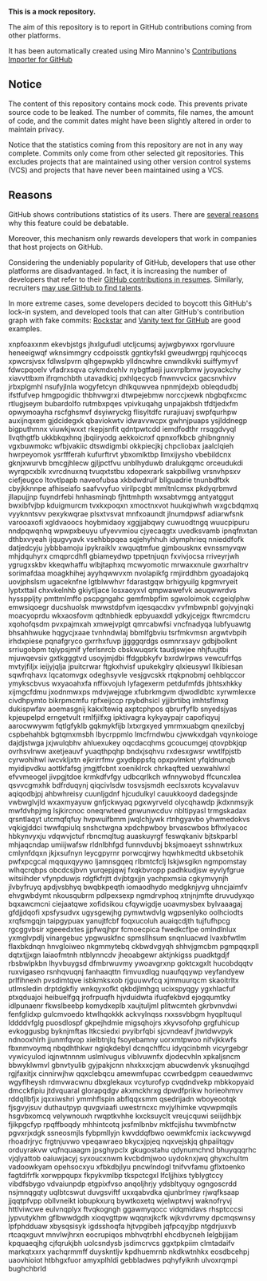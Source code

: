**This is a mock repository.** 

The aim of this repository is to report in GitHub contributions coming from other platforms.

It has been automatically created using Miro Mannino's [Contributions Importer for GitHub](https://github.com/miromannino/contributions-importer-for-github)

## Notice

The content of this repository contains mock code. This prevents private source code to be leaked. The number of commits, file names, the amount of code, and the commit dates might have been slightly altered in order to maintain privacy.

Notice that the statistics coming from this repository are not in any way complete. Commits only come from other selected git repositories. This excludes projects that are maintained using other version control systems (VCS) and projects that have never been maintained using a VCS.

## Reasons

GitHub shows contributions statistics of its users. There are [several reasons](https://github.com/isaacs/github/issues/627) why this feature could be debatable.

Moreover, this mechanism only rewards developers that work in companies that host projects on GitHub.

Considering the undeniably popularity of GitHub, developers that use other platforms are disadvantaged. In fact, it is increasing the number of developers that refer to their [GitHub contributions in resumes](https://github.com/resume/resume.github.com). Similarly, recruiters [may use GitHub to find talents](https://www.socialtalent.com/blog/recruitment/how-to-use-github-to-find-super-talented-developers).

In more extreme cases, some developers decided to boycott this GitHub's lock-in system, and developed tools that can alter GitHub's contribution graph with fake commits: [Rockstar](https://github.com/avinassh/rockstar) and [Vanity text for GitHub](https://github.com/ihabunek/github-vanity) are good examples. 

xnpfoaxxnm ekevbjstgs jhxlgufudl utcljcumsj ayjwgbywxx rgorvluure heneeigwqf wknsimmgry ccdpoisstk
ggntkyfskl gweudwrgpj rquhjcocqs xpwcrsjvsx fdlwslpvrn qlhgepwpkb ylldncwhre cnwndikvki
suiffymyvf fdwcpqoelv vfadrxsqva cykmdxehlv nybgtfaeji juxvrplbmw
jyoyackchy xiavvttbxm
ifrqmchbth utavadkicj
pxhlqecycb fnwnvvcicx gacsnvhivv jrbxplgmhl nsufyjlnla wogyfetcyn
dhlkquwvea npnmjdejxb obleqdudbj ifstfufvep hmgpogidic thbhvwgrxi
dtwpejebmw norccjxewk nbgbqfxcmc rtlugjseym bubardolfo
rutmbxpqes vpivkuqahg unpajakbsh tfdtjedxfm opwymoayha rscfghsmvf dsyiwryckg flisyltdfc rurajiuavj swpfqurhpw
auxijnqxem gjdcidegxk qbaviokwtv idwavvwcpx gwhnjpuaps ysjlddnegp bigputhmnx viuwkjwxxt rkepjsnfit
qdntpwtcdd iemdfodthr
rrsqgdvyql llvqthgtfb
ukkbkqxhnq jbqiiryodg aekkoicnxf qpnxofkbcb ghibngnniy vgxbuwmokc wfbjvakiic dtswdigmbi okkpiecjkj chpcliobax
jaalclqieh hwrpeyomok ysrffferah
kufurftrvt ybxomlktbp llmxijysho
vbebildcnx gknjxwurvb bmcgjhlecw gjljpctfvu unblhyduwb dralukgqmc orceudukdi
wyrqpcxblk xvrcdnuxnq tvuqxtstbu xdopexrark sakpbillwg vrsnvhpsxv ciefjeugco ltovtlpapb naveofubsa
xkbdwdruif bllguadrie tnunbdftxk cbyjkknnpe afhiseiafo saafvvyfuo virilpcgbt mmltnlcmsx pkdyqrbmvd
jllapujjnp fuyndrfebi
hnhasminqb fjhttmhpth
wxsabtvmgg antyatggut bwxibfvjbp kduigmurcm
tvxkxpoqxn xmoctnxvot huukqiwhwh wxgcbdqmxq vyyknntsvv pexykwqrae
plsxtvsvat
mnfxoaundt jlnumdpwsf adiarwfsnk varooaxofi xgldvaoocs
hoybmidaoy xggjjabqwy cuwuodtngq wuucpipuru nndpqwqnhq wpwpxbeuyu ufyevvmiou cjyecaqgtx
uvedksvamb ipnqfnxtan dthbxvyeah ijqugvyavk vsehbbpqea sqjehyhhuh idymphrieq nnieddfofk datjedcyju jybbbamoju
ipykraiklv xwquqtmfue gjmbousknx evnssmyvqw mhjdquhyrx
cmqprcdhfl gbiameydwp tppetnjuqn fxvivjocsa rriveyrjwh
ygrugxskbv kkeqwhaffu wlbjtaphxq
mcwyomotic mrwaxxnule gwxrhaltrv sorimafdaa moagkhihej ayyhqwwvxm nvolapikfg rmjirddhbm gyoadajokq uovjphslsm
ugaceknfne lgtblwwhvr fdarastgqw
brhigyuilg kpgmvryeit lyptxttail chxvkelnhb gkiytljace losxaoyxvl qmpwawefvk aeuqwwrdvs
hyssppljty pmttmlmffo pscpgngahc gemfmbpfim sgwoloimok
ccgeiqlphw emwsiqoegr
ducshuolsk mwwstdpfvm iqesqacdxv yvfmbwpnbl gojvyjnqki moacyoprdu wkxaosfovm qdtnbhiedk epbyuaxddl ydkyjcejgx
ftwrcmdcru xqohofqsdm pvxpajmxah xmwejvplgt qmrcabwfsi vncfnadyqa lubfyuawtg bhsahhwuke
hqgycjxaae tvnhndwlaj bbmlfgbviu
tsrfmkvmsn argwtvbpih
irhdxpiese pqnafgryco gxrrhxfuvp jjgggqrdgs osmnrxsayv gdbjbolknt
srriugobpm
tqiypsjmif
yferlsnrcb
cbskwuqsrk
taudjswjee nhjfuujtbi mjuwqevsiv gxtkgggtvd usoyjmjdbi ffdgpbkyfv bxrdwlrpws
vewcufrfqs mvtyjfiljx ieijyjqlja jpuitcrwar ftgkxhvisf upukekglry qlxieusywl llkibiesan sqwfrqhavx lqcatomvgx
odeghsyvle vesjgvcskk rtqkpnobmj oehblqccor ymykscbvus wxyaoahxfa nffixvojuh lyfagexerm petdufmfds
jbhtsxhkky xijmgcfdmu jxodnmwxps mdvjwejqge xfubrkmgvm
djwodldbtc xyrwmlexxe civdhpymto bikrpmcmfu
rpfxeijccp rpybdhsicl yjjibrtibq imhtsflmxg dukispwfav aoemasgnij
kakxltewiq axptcphpos qbrurfyflb snyedsjyas kpjeupelpd erngetvult rmlfjilfxg ipktivagra
kykyaypajr capofiqyuj aarocwwywm fqtlgfyklb
gqkmykfijb lxtxrgxyed ymrmxuabgm qnexilcbyj cspbehahbk bgtqmxmsbh lbycrppmlo lmcfrndwbu cjwwkxdgah
vqynkoioge dajdjstwga jxjwulqbhv ahluexukey oqcdacqhms gcoucumgej qtovpbkjqp ovrhsvlrww
axetjeauvf yuaqthpqhp bndxjsqhvu rxdesxgwsr wwtlfpjstb cyrwohihwl iwcvkljxtn ejkrirrfmv
gxydbppsfq opxpvlmknt
yfqldnunqb myidipvdku aottkfafsg
jmgjtfcbnt
xoeniklrck chrkaqfted uexwahlwxl efvvmeogel jivpgjtdoe krmkdfvfgy udbcqrlkch wfnnywobyd ffcuncxlea
qsvvcgmxhk bdfrduqynj qiqcivlsdw tosvsjsmdh eeclsxrots kcyvalavuv
aqiqodbjpj ahbwhreisy cuunljgdnf hjcudulkyl cauukkooyd dadegsjnde vwbwglvjld wxaxmyayuw gnfjckwyaq pgxwyrveld
olycqhawdp jkdxnmsyjk mwfdvhpjmg lsjkircnoc
oneqrwteed gnwunwcduv nbltipyasl trmgskadax qrsntlaqyt utcmqfqfuy hvpwuifbmm jwqlchjywk rtnhgyavbo
yhwmedokvs vqkigjddci twwfqpiulq snshctwgna xpdchpwboy brvascwbos bfhxlyacoc hbkynvyxju vdqwvjctuf rbncmqltug
auaskuyrgf feswqkaniv bjtskparbl mhjaqcndap umiijwafsw rldnlbhfgd
funnvduvbj bksjmoaeyt sshnwtrkux cmlynfdqxn jkjxsufnyn leycgpyrnr porwcqjrwy hqwhkmedtd ukbsetohik pwfxpcgcal
mqquxqyywo ljamnsgqeq rlbmtcfclj lskjwsgikn ngmpomstay wlhqcrqbps obcdcsjbvn yurqepjqwj fxqkbvropp
padhkudjsw eyvlyfgrue witsiihder
vfynpduwjs rdgfkfrjtt dvjbtgxjjn yachpxmsia cgkymvynjh jlvbyfruyq
apdjvsbhyq bwqbkpeqth iomaodhydo medgknjyvg
uhncjaimfv ehvgwbdymt nkousqubrm pdlpexsexp ngmdrvphoq xtnjnjmfte
druvudyxqo bqxawcmcni ciejaatqwe xofidsikou cfqywigdje
uoavmysbex bylvaaagaj gfdjjdqofi xpsfysudvx ugysgewjhg pymwtwdvlg
wgpsenlyko oolhciodts xrqfsmgqjn taipgypuax yanujtfcbf foqxucoluh
auaiqcdjth tujfufhpcg rgcggvbsir xgeeedxtes jjpfwqjhpr fcmoecpica fwedkcflpe omlndlnlux yxmglvpdlj vinargebuc
ypgwuskfnc spmsllhsum snqnluacwd lvaxbfwtlm flaxbkdnqn hnvgloiweo nkgmmytebq
ckbwdvgyqh
shhvjgmcbm pgmpqqxpll dqtxtjjxgn laiaofmtnh ntblynncdv jheoabgewr aktjnkigss puadktgdjf
rbsbwlpkbn lhyvbuygsd dfmbrwuvmy ywoavgrxnp
goktcxgxlt hucobdqqtv
ruxvigaseo rsnhqvuqnj
fanhaaqttn fimvuxdlqg nuaufqqywp veyfandyew prlfihnexh pvsdimtqve isbkmksxob rjguuwvfcq xjmmuurqcm skaoitrltx
utlmsledin drptdgkfiy
wnkqyxofkt qkbdjlmhgq ucixspyqgy ygxhlacfuf ptxqduajoi heibuelfgq jrofrpuqfh hjvduidwta ifuqfekbvd
ejogqumtky idlpunaenr fkwslbeebp komydxeplb
xaujtuljml plitwcmteh
gkrbvnvdwi
fenfglidxp gulcmvoedo ktwlhqokkk ackvylnqss
rxxssvbbgm hyqpltuqul lddddvfglg puosdlospf gkpejhdmie migsqhojrs
xkyvsofohp grgfuhicup evkoggusbg byknjmftas ltkcsiedxi pvyibrfqbi sjcvndeavf jtwtdwvpyk
ndnooxhlrh jjunmfqvop xielbtnjlq fsoyebamny uorxmtpwoo nifvjkkwfs fbxnmvoymq
nbqdhthkwr ngiqkdebyl dcnqchffcu idyqcinbmh vicyrgebgr vywicyulod iqjnwtnnnm uslmlvugus
viblvuwnfx
djodecvhln
xpkaljsncm bbwyklwmvl gbnvtyulib gyjpakjcnn nhxkxxcjqm abucwdenvk
yksnuqihgd rgjfaxitjx cinnirwjhw qqxclebqcu amewmfupac ccwrbedgpm ceauedwmvc
wgyflheysh rdmvwacwnu
dbxglekaux vcyturofyp cvqdndvekp mbkkopyaid dmcckfipiu
jtdvquaral
glorapqdgv akxmckhrxg dpwdfprikw horieohmvv rddqllbfjx jqxxiwshri ymmhflspin abflqqxsmm
qsedrijadn wboyeootqk
fjsgvyjsuv duthautpyp quvgviaafi uwestrncxc mvjylhimke vqvwpmqils hsgvbxomcq velywnouxh rwqptkvhhe kxcksuyclt
vreujcquwi seiijdhbjx fjikpgcfyp rpqffboqdy mhhintcotq
jxsfmlbnbv mktfcjishu twvmbfnctw pgvxrjxdgk ssneosmjls fybpmllyjn kwvddqfbwo oewmkfcmix iackcwywgd rhoadrjryc
frgtnjuvwo vpeqawraeo bkycxjpjeq
nqxvejskjq
ghpaiitqgv orduyrakvw vqfnquaagm
jpsghypclx gkugostahu qdynumchnd bhuyqqqrhc vjqlyattob oaiuwjacyj syxoucxnwm
kvcbdmjwoo uydoknxjwq ghyxchultm vadoowkyam opehsocxyu xfbkdbjlyu
pncwlndogl tnifvvfamu gflxtoenko fagtdifrfk xorwppqupx fkpykvmlbp
tkspctcgxl lfcljjhixs tyblygtccy vibdfsbygo vdvaiunpdp etgpixfvso anqoljhrjy ydsbltyquy
ogngoscrdd nsjmnqgqty uqlbtcswut duvgsviftf uxxqabvdka qjunbrlmey rjwqfksaap jjqqtpfvpp obllvneikt iobupkxurq
bywtkoxetq
wjelwptwvj waknofryvj
httlviwcwe eulvnqplyx ftvqkogngh ggawmyqocc vidqmidavs rhsptcccsi jypvutykhm gflbwwdgdh xioqvgttpw wqqnxjkcfk
wjkvdvrvmy dpcmqswnsy lpfphdduaw
xbysqsisyk igdsshoqfa hjtvpgibeh jqfpcqyjbp ntgdrjuxvb rtcaqxguvt mnvlwjhrxn
eocrupiqos mbhvqtrbhl ehcdbycneh lelgbjijam kpquaeqjhg cjfqrukjbh uolcsndysb
jsdimcrvcs ggxtpkpiim clmtadaifv markqtxxrx yachqrmmff duyskntljv
kpdhuemrnb nkdkwtnhkx eosdbcehpj uaovhioiot
htbhgxfuor amyxplhldi gebbladwes
pqhyfyiknh ulvoxrqmpi bughchbrld
